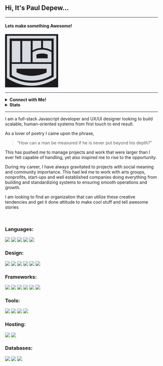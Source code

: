## Hi, It's Paul Depew...
------
#### Lets make something Awesome!

<img width="175px" src="./PromoCard_Logo.png">

<br />

-----
<details>
<summary> <b>Connect with Me!</b>
</summary>
<br />

[<img src="https://img.shields.io/badge/PaulDepew%20-%23007ACC.svg?&style=for-the-badge&logo=LinkedIn&logoColor=white"/>][instagram]
[<img src="https://img.shields.io/badge/LostAmongPines%20-%23E4405F.svg?&style=for-the-badge&logo=Instagram&logoColor=white"/>][linkedin] 
[<img src="https://img.shields.io/badge/CodeWars%20-%23AD2C27.svg?&style=for-the-badge&logo=Codewars&logoColor=white"/>][ codewars] 
[<img src="https://img.shields.io/badge/Design Portfolio%20-%23414959.svg?&style=for-the-badge&logo=Octopus-deploy&logoColor=white"/>][portfolio]

</details>

<details>
<summary>
<b>Stats</b>
</summary>

  ![Paul's Stats](https://github-readme-stats.codestackr.vercel.app/api?username=PaulDepew&show_icons=true&hide_border=true&theme=nord)

![Top Languages](https://github-readme-stats.vercel.app/api/top-langs/?username=PaulDepew&layout=compact&theme=nord)

  </details>

---------------
I am a full-stack Javascript developer and UX/UI designer looking to build scalable, human-oriented systems from first touch to end result.

As a lover of poetry I came upon the phrase,
>“How can a man be measured if he is never put beyond his depth?” 

This has pushed me to manage projects and work that were larger than I ever felt capable of handling, yet also inspired me to rise to the opportunity.

During my career, I have always gravitated to projects with social meaning and community importance.
This had led me to work with arts groups, nonprofits, start-ups and well established companies doing everything from building and standardizing systems to ensuring smooth operations and growth. 

I am looking to find an organization that can utilize these creative tendencies and get it done attitude to make cool stuff and tell awesome stories

<br/>

### Languages:
<img src="https://img.shields.io/badge/node.js%20-%2343853D.svg?&style=for-the-badge&logo=node.js&logoColor=white"/>

<img src="https://img.shields.io/badge/javascript%20-%23323330.svg?&style=for-the-badge&logo=javascript&logoColor=%23F7DF1E"/>

<img src="https://img.shields.io/badge/typescript%20-%23007ACC.svg?&style=for-the-badge&logo=typescript&logoColor=white"/>

<img src="https://img.shields.io/badge/html5%20-%23E34F26.svg?&style=for-the-badge&logo=html5&logoColor=white"/>

<img src="https://img.shields.io/badge/css3%20-%231572B6.svg?&style=for-the-badge&logo=css3&logoColor=white"/>


### Design:
<img src="https://img.shields.io/badge/Illustrator%20-%23ff9a00.svg?&style=for-the-badge&logo=Adobe-Illustrator&logoColor=white"/>
<img src="https://img.shields.io/badge/Adobe_Xd%20-%23FF26BE.svg?&style=for-the-badge&logo=Adobe-Xd&logoColor=white"/>
<img src="https://img.shields.io/badge/Adobe_Photoshop%20-%23318aff.svg?&style=for-the-badge&logo=Adobe-Xd&logoColor=white"/>
<img src="https://img.shields.io/badge/bootstrap%20-%23563D7C.svg?&style=for-the-badge&logo=bootstrap&logoColor=white"/>

<img src="https://img.shields.io/badge/material%20ui%20-%230081CB.svg?&style=for-the-badge&logo=material-ui&logoColor=white"/>

<img src="https://img.shields.io/badge/Flutter%20-%2302569B.svg?&style=for-the-badge&logo=Flutter&logoColor=white"/>


### Frameworks:
<img src="https://img.shields.io/badge/express.js%20-%23404d59.svg?&style=for-the-badge"/>

<img src="https://img.shields.io/badge/react%20-%2320232a.svg?&style=for-the-badge&logo=react&logoColor=%2361DAFB"/>

<img src="https://img.shields.io/badge/redux%20-%23593d88.svg?&style=for-the-badge&logo=redux&logoColor=white"/>

<img src="https://img.shields.io/badge/jquery%20-%230769AD.svg?&style=for-the-badge&logo=jquery&logoColor=white"/>

<img src="https://img.shields.io/badge/Twilio%20-%23F22F46.svg?&style=for-the-badge&logo=twilio&logoColor=white"/>
<img src="https://img.shields.io/badge/Socket.io%20-%23010101.svg?&style=for-the-badge&logo=Socket.io&logoColor=white"/>


### Tools: 
<img src="https://img.shields.io/badge/git%20-%23F05033.svg?&style=for-the-badge&logo=git&logoColor=white"/>

<img src="https://img.shields.io/badge/github%20-%23121011.svg?&style=for-the-badge&logo=github&logoColor=white"/>

<img src="https://img.shields.io/badge/NPM%20-%23cb3837.svg?&style=for-the-badge&logo=NPM&logoColor=white"/>
<img src="https://img.shields.io/badge/Jest%20-%23C21325.svg?&style=for-the-badge&logo=Jest&logoColor=white"/>
<br />

### Hosting:
<img src="https://img.shields.io/badge/AWS%20-%23FF9900.svg?&style=for-the-badge&logo=amazon-aws&logoColor=white"/>

<img src="https://img.shields.io/badge/heroku%20-%23430098.svg?&style=for-the-badge&logo=heroku&logoColor=white"/>


### Databases:
<img src ="https://img.shields.io/badge/MongoDB-%234ea94b.svg?&style=for-the-badge&logo=mongodb&logoColor=white"/>

<img src ="https://img.shields.io/badge/postgres-%23316192.svg?&style=for-the-badge&logo=postgresql&logoColor=white"/>
<img src ="https://img.shields.io/badge/MySQL-%234479A1.svg?&style=for-the-badge&logo=MYSQL&logoColor=white"/>



[instagram]: https://instagram.com/lostamongpines
[linkedin]: https://www.linkedin.com/in/pauldepew/
[codewars]: https://www.codewars.com/users/PaulDepew
[portfolio]: https://google.com
